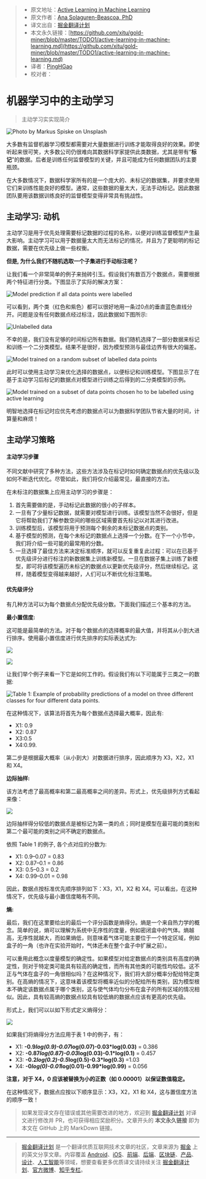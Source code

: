 > * 原文地址：[Active Learning in Machine Learning](https://towardsdatascience.com/active-learning-in-machine-learning-525e61be16e5)
> * 原文作者：[Ana Solaguren-Beascoa, PhD](https://medium.com/@ana.solagurenbeascoa)
> * 译文出自：[掘金翻译计划](https://github.com/xitu/gold-miner)
> * 本文永久链接：[https://github.com/xitu/gold-miner/blob/master/TODO1/active-learning-in-machine-learning.md](https://github.com/xitu/gold-miner/blob/master/TODO1/active-learning-in-machine-learning.md)
> * 译者：[PingHGao](https://github.com/PingHGao)
> * 校对者：

# 机器学习中的主动学习

> 主动学习实实现简介

![Photo by [Markus Spiske](https://unsplash.com/@markusspiske?utm_source=medium&utm_medium=referral) on [Unsplash](https://unsplash.com?utm_source=medium&utm_medium=referral)](https://cdn-images-1.medium.com/max/11520/0*wvT88RaaNLyiCLt8)

大多数有监督机器学习模型都需要对大量数据进行训练才能取得良好的效果。即使听起来很可笑，大多数公司仍很难向其数据科学家提供此类数据，尤其是带有“**标记**”的数据。后者是训练任何监督模型的关键，并且可能成为任何数据团队的主要瓶颈。

在大多数情况下，数据科学家所有的是一个庞大的、未标记的数据集，并要求使用它们来训练性能良好的模型。通常，这些数据的量太大，无法手动标记。因此数据团队要用该数据训练良好的监督模型变得非常具有挑战性。

## 主动学习: 动机

主动学习是用于优先处理需要标记数据的过程的名称，以便对训练监督模型产生最大影响。主动学习可以用于数据量太大而无法标记的情况，并且为了更聪明的标记数据，需要在优先级上做一些权衡。

**但是, 为什么我们不随机选取一个子集进行手动标注呢？**

让我们看一个非常简单的例子来抛砖引玉。假设我们有数百万个数据点，需要根据两个特征进行分类。下图显示了实际的解决方案：

![Model prediction if all data points were labelled](https://cdn-images-1.medium.com/max/2000/1*Z_5GyCdFfcz_oVFnUuYczg.png)

可以看到，两个类（红色和紫色）都可以很好地用一条过0点的垂直蓝色直线分开。问题是没有任何数据点经过标注，因此数据如下图所示:

![Unlabelled data](https://cdn-images-1.medium.com/max/2000/1*fmnhkOPVsXNIUiroRg2CfQ.png)

不幸的是，我们没有足够的时间标记所有数据。我们随机选择了一部分数据来标记和训练一个二分类模型。结果不是很好，因为模型预测与最佳边界有很大的偏差。

![Model trained on a random subset of labelled data points](https://cdn-images-1.medium.com/max/2000/1*2bpj99Fppl2mqLb7Jb98XA.png)

此时可以使用主动学习来优化选择的数据点，以便标记和训练模型。下图显示了在基于主动学习后标记的数据点对模型进行训练之后得到的二分类模型的示例。

![Model trained on a subset of data points chosen ho to be labelled using active learning](https://cdn-images-1.medium.com/max/2000/1*8eOKeWFNg29ruakj9b1Nzg.png)

明智地选择在标记时应优先考虑的数据点可以为数据科学团队节省大量的时间，计算量和麻烦！

## 主动学习策略

#### 主动学习步骤

不同文献中研究了多种方法，这些方法涉及在标记时如何确定数据点的优先级以及如何不断迭代优化。尽管如此，我们将仅介绍最常见，最直接的方法。

在未标注的数据集上应用主动学习的步骤是：

1. 首先需要做的是，手动标记此数据的很小的子样本。
2. 一旦有了少量标记数据，就需要对模型进行训练。该模型当然不会很好，但是它将帮助我们了解参数空间的哪些区域需要首先标记以对其进行改进。
3. 训练模型后，该模型将用于预测每个剩余的未标记数据点的类别。
4. 基于模型的预测，在每个未标记的数据点上选择一个分数。在下一个小节中，我们将介绍一些可能的最常用的分数。
5. 一旦选择了最佳方法来决定标准顺序，就可以反复重复此过程：可以在已基于优先级评分进行标注的新数据集上训练新模型。一旦在数据子集上训练了新模型，即可将该模型遍历未标记的数据点以更新优先级评分，然后继续标记。这样，随着模型变得越来越好，人们可以不断优化标注策略。

#### 优先级评分

有几种方法可以为每个数据点分配优先级分数。下面我们描述三个基本的方法。

**最小置信度:**

这可能是最简单的方法。对于每个数据点的选择概率的最大值，并将其从小到大进行排序。使用最小置信度进行优先排序的实际表达式为:

![](https://cdn-images-1.medium.com/max/2000/1*RJ0wYr0LXxpxezaUc_z75A.png)

![](https://cdn-images-1.medium.com/max/2000/1*7taQkELyPNhYFH6-JgMsGA.png)

让我们举个例子来看一下它是如何工作的。假设我们有以下可能属于三类之一的数据:

![Table 1: Example of probability predictions of a model on three different classes for four different data points.](https://cdn-images-1.medium.com/max/6676/1*dUxgoL1aVNSyO1cP7C9riQ.png)

在这种情况下，该算法将首先为每个数据点选择最大概率，因此有:

* X1: 0.9
* X2: 0.87
* X3:0.5
* X4:0.99.

第二步是根据最大概率（从小到大）对数据进行排序，因此顺序为 X3，X2，X1 和 X4。

**边际抽样:**

该方法考虑了最高概率和第二最高概率之间的差异。形式上，优先级排列方式看起来像：

![](https://cdn-images-1.medium.com/max/2000/1*c-Qqr2TEzaaA-zGH01JalA.png)

边际抽样得分较低的数据点是被标记为第一类的点；同时是模型在最可能的类别和第二个最可能的类别之间不确定的数据点。

依照 Table 1 的例子, 各个点对应的分数为:

* X1: 0.9–0.07 = 0.83
* X2: 0.87–0.1 = 0.86
* X3: 0.5–0.3 = 0.2
* X4: 0.99–0.01 = 0.98

因此，数据点按标准优先顺序排列如下：X3，X1，X2 和 X4。可以看出，在这种情况下，优先级与最小置信度略有不同。

**熵:**

最后，我们在这里要给出的最后一个评分函数是熵得分。熵是一个来自热力学的概念。简单的说，熵可以理解为系统中无序性的度量，例如密闭盒中的气体。熵越高，无序性就越大，而如果熵低，则意味着气体可能主要位于一个特定区域，例如盒子的一角（也许在实验开始时，气体还未在整个盒子中扩展之前）。

可以重用此概念以度量模型的确定性。如果模型对给定数据点的类别具有高度的确定性，则对于特定类可能具有较高的确定性，而所有其他类的可能性均较低。这不正与气体在盒子的一角很相似吗？在这种情况下，我们将大部分概率分配给特定类别。在高熵的情况下，这意味着该模型将概率近似的分配给所有类别，因为模型根本不确定该数据点属于哪个类别，这与使气体均匀分布在盒子的所有区域的情况相似。因此，具有较高熵的数据点较具有较低熵的数据点应该有更高的优先级。

形式上，我们可以以如下形式定义熵得分：

![](https://cdn-images-1.medium.com/max/2000/1*sUuF5qqrW0CpArzejhNTNA.png)

如果我们将熵得分方法应用于表 1 中的例子，有：

* X1: **-0.9*log(0.9)-0.07*log(0.07)-0.03*log(0.03)** = 0.386
* X2: **-0.87*log(0.87)-0.03*log(0.03)-0.1*log(0.1)** = 0.457
* X3: **-0.2*log(0.2)-0.5*log(0.5)-0.3*log(0.3)** =1.03
* X4: **-0*log(0)-0.01*log(0.01)-0.99*log(0.99)** = 0.056

**注意，对于 X4，0 应该被替换为小的正数（如 0.00001）以保证数值稳定。**

在这种情况下，数据点应按以下顺序显示：X3，X2，X1 和 X4，这与置信度方法的顺序一致！

> 如果发现译文存在错误或其他需要改进的地方，欢迎到 [掘金翻译计划](https://github.com/xitu/gold-miner) 对译文进行修改并 PR，也可获得相应奖励积分。文章开头的 **本文永久链接** 即为本文在 GitHub 上的 MarkDown 链接。

---

> [掘金翻译计划](https://github.com/xitu/gold-miner) 是一个翻译优质互联网技术文章的社区，文章来源为 [掘金](https://juejin.im) 上的英文分享文章。内容覆盖 [Android](https://github.com/xitu/gold-miner#android)、[iOS](https://github.com/xitu/gold-miner#ios)、[前端](https://github.com/xitu/gold-miner#前端)、[后端](https://github.com/xitu/gold-miner#后端)、[区块链](https://github.com/xitu/gold-miner#区块链)、[产品](https://github.com/xitu/gold-miner#产品)、[设计](https://github.com/xitu/gold-miner#设计)、[人工智能](https://github.com/xitu/gold-miner#人工智能)等领域，想要查看更多优质译文请持续关注 [掘金翻译计划](https://github.com/xitu/gold-miner)、[官方微博](http://weibo.com/juejinfanyi)、[知乎专栏](https://zhuanlan.zhihu.com/juejinfanyi)。
